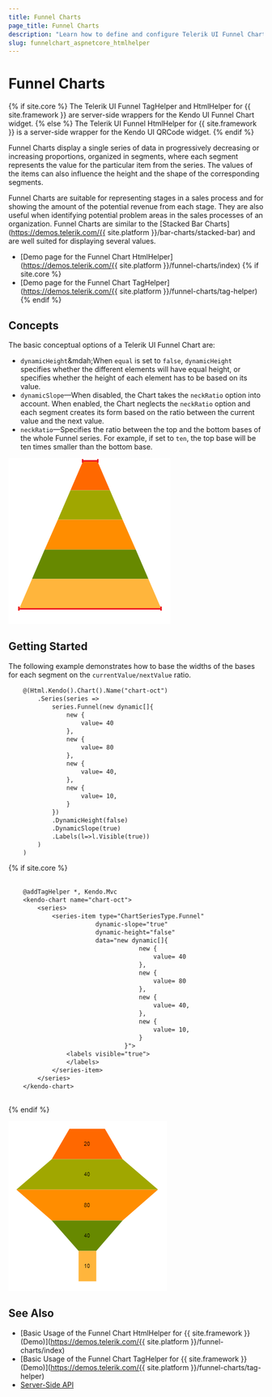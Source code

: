 ```yaml
---
title: Funnel Charts
page_title: Funnel Charts
description: "Learn how to define and configure Telerik UI Funnel Chart."
slug: funnelchart_aspnetcore_htmlhelper
---
```


# Funnel Charts

{% if site.core %}
The Telerik UI Funnel TagHelper and HtmlHelper for {{ site.framework }} are server-side wrappers for the Kendo UI Funnel Chart widget.
{% else %}
The Telerik UI Funnel HtmlHelper for {{ site.framework }} is a server-side wrapper for the Kendo UI QRCode widget.
{% endif %}

Funnel Charts display a single series of data in progressively decreasing or increasing proportions, organized in segments, where each segment represents the value for the particular item from the series. The values of the items can also influence the height and the shape of the corresponding segments.

Funnel Charts are suitable for representing stages in a sales process and for showing the amount of the potential revenue from each stage. They are also useful when identifying potential problem areas in the sales processes of an organization. Funnel Charts are similar to the [Stacked Bar Charts](https://demos.telerik.com/{{ site.platform }}/bar-charts/stacked-bar) and are well suited for displaying several values.

* [Demo page for the Funnel Chart HtmlHelper](https://demos.telerik.com/{{ site.platform }}/funnel-charts/index)
{% if site.core %}
* [Demo page for the Funnel Chart TagHelper](https://demos.telerik.com/{{ site.platform }}/funnel-charts/tag-helper)
{% endif %}

## Concepts

The basic conceptual options of a Telerik UI Funnel Chart are:

* `dynamicHeight`&mdah;When `equal` is set to `false`, `dynamicHeight` specifies whether the different elements will have equal height, or specifies whether the height of each element has to be based on its value.
* `dynamicSlope`&mdash;When disabled, the Chart takes the `neckRatio` option into account. When enabled, the Chart neglects the `neckRatio` option and each segment creates its form based on the ratio between the current value and the next value.
* `neckRatio`&mdash;Specifies the ratio between the top and the bottom bases of the whole Funnel series. For example, if set to `ten`, the top base will be ten times smaller than the bottom base.

![{{ site.product_short }} Using the neckRatio option in the Funnel Chart](images/funnel-neckratio.png)

## Getting Started

The following example demonstrates how to base the widths of the bases for each segment on the `currentValue/nextValue` ratio.

```HtmlHelper
    @(Html.Kendo().Chart().Name("chart-oct")
        .Series(series =>
            series.Funnel(new dynamic[]{
                new {
                    value= 40
                },
                new {
                    value= 80
                },
                new {
                    value= 40,
                },
                new {
                    value= 10,
                }
            })
            .DynamicHeight(false)
            .DynamicSlope(true)
            .Labels(l=>l.Visible(true))
        )
    )
```
{% if site.core %}
```TagHelper

    @addTagHelper *, Kendo.Mvc
    <kendo-chart name="chart-oct">
        <series>
            <series-item type="ChartSeriesType.Funnel"
                        dynamic-slope="true"
                        dynamic-height="false"
                        data="new dynamic[]{
                                    new {
                                        value= 40
                                    },
                                    new {
                                        value= 80
                                    },
                                    new {
                                        value= 40,
                                    },
                                    new {
                                        value= 10,
                                    }
                                }">
                <labels visible="true">
                </labels>
            </series-item>
        </series>
    </kendo-chart>
    
```
{% endif %}

![{{ site.product_short }} Basing the segment widths on the ratio in the Funnel Chart](images/funnel-dynamicslope.png)

## See Also

* [Basic Usage of the Funnel Chart HtmlHelper for {{ site.framework }} (Demo)](https://demos.telerik.com/{{ site.platform }}/funnel-charts/index)
* [Basic Usage of the Funnel Chart TagHelper for {{ site.framework }} (Demo)](https://demos.telerik.com/{{ site.platform }}/funnel-charts/tag-helper)
* [Server-Side API](/api/chart)
